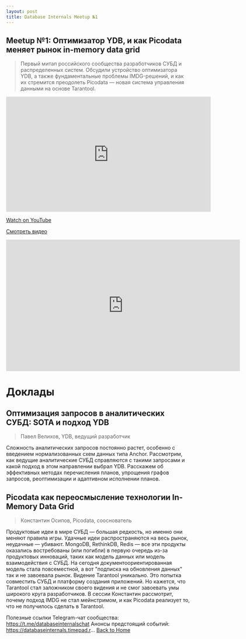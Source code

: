 ```yaml
---
layout: post
title: Database Internals Meetup №1
---
```


## Meetup №1: Оптимизатор YDB, и как Picodata меняет рынок in-memory data grid

> Первый митап российского сообщества разработчиков СУБД и распределенных систем. Обсудили устройство оптимизатора YDB, а также 
> фундаментальные проблемы IMDG-решений, и как их стремится преодолеть Picodata — новая система управления данными на основе 
> Tarantool.

<!--more-->

<iframe width="560" height="315" src="https://www.youtube.com/embed/OQw4Sy-_xK0" frameborder="0" allow="accelerometer; autoplay; clipboard-write; encrypted-media; gyroscope; picture-in-picture" allowfullscreen></iframe>

<p>
  <a href="https://www.youtube.com/watch?v=OQw4Sy-_xK0" target="_blank" rel="noopener noreferrer">
    Watch on YouTube
  </a>
</p>

[Смотреть видео](https://vk.com/video-123456_987654)

<iframe src="https://vk.com/video_ext.php?oid=-123456&id=987654" width="640" height="360" frameborder="0" allowfullscreen></iframe>


# Доклады

## Оптимизация запросов в аналитических СУБД: SOTA и подход YDB
> Павел Велихов, YDB, ведущий разработчик

Сложность аналитических запросов постоянно растет, особенно с введением нормализованных схем данных типа Anchor. Рассмотрим, как ведущие аналитические СУБД справляются с такими запросами и какой подход в этом направлении выбрал YDB. Расскажем об эффективных методах перечисления планов, упрощения графов запросов, реоптимизации и адаптивном исполнении планов.

## Picodata как переосмысление технологии In-Memory Data Grid
> Константин Осипов, Picodata, сооснователь

Продуктовые идеи в мире СУБД — большая редкость, но именно они меняют правила игры. Удачные идеи распространяются на весь рынок, неудачные — убивают. MongoDB, RethinkDB, Redis — все эти продукты оказались востребованы (или погибли) в первую очередь из-за продуктовых инноваций, таких как модель данных или модель взаимодействия с СУБД. На сегодня документоориентированная модель стала повсеместной, а вот "подписка на обновления данных" так и не завоевала рынок. Видение Tarantool уникально. Это попытка совместить СУБД и платформу создания приложений. Но кажется, что Tarantool стал заложником своего видения и не смог завоевать умы широкого круга разработчиков. В сессии Константин рассмотрит, почему подход IMDG не стал мейнстримом, и как Picodata реализует то, что не получилось сделать в Tarantool.

Полезные ссылки
Telegram-чат сообщества: https://t.me/databaseinternalschat
Анонсы предстоящий событий: https://databaseinternals.timepad.r... 
[Back to Home](index.md)